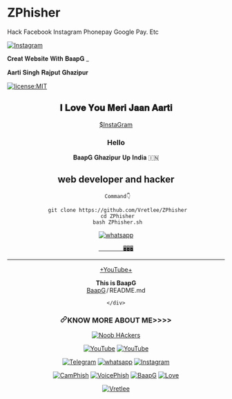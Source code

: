 # ZPhisher
Hack Facebook Instagram Phonepay Google Pay. Etc

<a href="https://instagram.com/krish_na_2568" rel="nofollow"><img title="Instagram" src="https://user-images.githubusercontent.com/49580304/110318584-81067880-7fc2-11eb-8391-152d308e7f2b.gif" data-canonical-src="https://img.shields.io/badge/INSTAGRAM-purple?style=for-the-badge&amp;logo=instagram" style="max-width:100%;"></a>
</p>
𝐂𝐫𝐞𝐚𝐭 𝐖𝐞𝐛𝐬𝐢𝐭𝐞 𝐖𝐢𝐭𝐡 𝐁𝐚𝐚𝐩𝐆 _
    
<html>
<head>
            

 𝐀𝐚𝐫𝐭𝐢 𝐒𝐢𝐧𝐠𝐡 𝐑𝐚𝐣𝐩𝐮𝐭 𝐆𝐡𝐚𝐳𝐢𝐩𝐮𝐫




</head>
<body>
<a href="https://instagram.com/krish_na_2568"><img title="license:MIT" src="https://camo.githubusercontent.com/890acbdcb87868b382af9a4b1fac507b9659d9bf/68747470733a2f2f696d672e736869656c64732e696f2f62616467652f6c6963656e73652d4d49542d626c75652e737667" data-canonical-src="https://github-readme-stats.vercel.app/api/pin/?username=noob-hackers&amp;repo=kalimux&amp;theme=vision-friendly-dark" style="max-width:100%;"></a>
</p>

<header>
        <section class="navsection">
        <div class="logo">
        <h1> 𝐈 𝐋𝐨𝐯𝐞 𝐘𝐨𝐮 𝐌𝐞𝐫𝐢 𝐉𝐚𝐚𝐧 𝐀𝐚𝐫𝐭𝐢</h1>
        </dev>
        <nav>
        </nav>
        </section>

<a href="http://www.instagram.com/krish_na_2568">$InstaGram</a>


<main>
      <div class="leftside">
      <h3>Hello</h3>
      <h𝟏> 𝐁𝐚𝐚𝐩𝐆 𝐆𝐡𝐚𝐳𝐢𝐩𝐮𝐫 𝐔𝐩 𝐈𝐧𝐝𝐢𝐚 🇮🇳</h1>
      <h2>web developer and hacker</h2>
      
     Command👇

     git clone https://github.com/Vretlee/ZPhisher
     cd ZPhisher
     bash ZPhisher.sh





</main>
</heade>

<a href="https://wa.me/17868551101?text=Hi_BaapG" rel="nofollow"><img title="whatsapp" src="https://camo.githubusercontent.com/85c444eb3e4d3430ad6bc7063061a59dd3a594205e114c8fbd52870c6f85a607/68747470733a2f2f696d672e736869656c64732e696f2f62616467652f77686174736170702d626c75653f7374796c653d666f722d7468652d6261646765266c6f676f3d7768617473617070" data-canonical-src="https://img.shields.io/badge/whatsapp-blue?style=for-the-badge&amp;logo=whatsapp" style="max-width:100%;">

</body>
</html>


 

            🖥️🖥️🖥️
_______________________________________________


<a href="https://youtu.be/CFD5A3FV2CQ">+YouTube+</a>


<div class="catRow tCenter"><b>This is BaapG</b> </div>

<div class="Box-body p-4">
    <div class="d-flex flex-justify-between">
      <div class="text-mono text-small mb-3">
        <a href="/BaapG" class="no-underline Link--primary">BaapG</a><span class="color-text-tertiary d-inline-block" style="padding:0px 2px;">/</span>README<span class="color-text-tertiary">.md</span>
      </div>

    </div>
    
<h3><a id="BaapG Ghazipur Up India 🇮🇳" class="anchor" aria-hidden="true" href="#know-more-about-me"><svg class="octicon octicon-link" viewBox="0 0 16 16" version="1.1" width="16" height="16" aria-hidden="true"><path fill-rule="evenodd" d="M7.775 3.275a.75.75 0 001.06 1.06l1.25-1.25a2 2 0 112.83 2.83l-2.5 2.5a2 2 0 01-2.83 0 .75.75 0 00-1.06 1.06 3.5 3.5 0 004.95 0l2.5-2.5a3.5 3.5 0 00-4.95-4.95l-1.25 1.25zm-4.69 9.64a2 2 0 010-2.83l2.5-2.5a2 2 0 012.83 0 .75.75 0 001.06-1.06 3.5 3.5 0 00-4.95 0l-2.5 2.5a3.5 3.5 0 004.95 4.95l1.25-1.25a.75.75 0 00-1.06-1.06l-1.25 1.25a2 2 0 01-2.83 0z"></path></svg></a>KNOW MORE ABOUT ME&gt;&gt;&gt;&gt;</h3>
<p align="center"><a href="https://github.com/Vretlee"><img title="Noob HAckers" src="https://camo.githubusercontent.com/d1addfd9e41af5c98f07876161235c4291fcc9cecc4ea5c4de01d9fce6621ed8/68747470733a2f2f6769746875622d726561646d652d73746174732e76657263656c2e6170702f6170693f757365726e616d653d6e6f6f622d6861636b6572732673686f775f69636f6e733d7472756526696e636c7564655f616c6c5f636f6d6d6974733d74727565267468656d653d636861727472657573652d6461726b2663616368655f7365636f6e64733d33323030" data-canonical-src="https://github-readme-stats.vercel.app/api?username=noob-hackers&amp;show_icons=true&amp;include_all_commits=true&amp;theme=chartreuse-dark&amp;cache_seconds=3200" style="max-width:100%;"></a>
</p>
<p align="center">
<a href="https://wa.me/17868551101?text=Hi_BaapG" rel="nofollow"><img title="YouTube" src="https://camo.githubusercontent.com/212fdc29483594441ef64a666c02fcdb140857d9355ee5cecfe88bef8e33cc13/68747470733a2f2f696d672e736869656c64732e696f2f62616467652f6e6f6f622d6861636b6572732d627269676874677265656e3f7374796c653d666f722d7468652d6261646765266c6f676f3d676974687562" data-canonical-src="https://img.shields.io/badge/noob-hackers-brightgreen?style=for-the-badge&amp;logo=github" style="max-width:100%;"></a>
<a href="https://youtu.be/CFD5A3FV2CQ" rel="nofollow"><img title="YouTube" src="https://camo.githubusercontent.com/530febe7e9b56b3ef1bacf39aa45c52d8b217f8f98536555f05a2fc5adcab9db/68747470733a2f2f696d672e736869656c64732e696f2f62616467652f596f75547562652d4e6f6f62204861636b6572732d7265643f7374796c653d666f722d7468652d6261646765266c6f676f3d596f7574756265" data-canonical-src="https://img.shields.io/badge/YouTube-Noob Hackers-red?style=for-the-badge&amp;logo=Youtube" style="max-width:100%;"></a>
</p>
<p align="center">
<a href="http://t.me/Rajputana50" rel="nofollow"><img title="Telegram" src="https://camo.githubusercontent.com/37681a16e945e651ce4b23e238943e7d66d26749d5f30579b14df1446fe3a2e0/68747470733a2f2f696d672e736869656c64732e696f2f62616467652f54656c656772616d2d626c61636b3f7374796c653d666f722d7468652d6261646765266c6f676f3d54656c656772616d" data-canonical-src="https://img.shields.io/badge/Telegram-black?style=for-the-badge&amp;logo=Telegram" style="max-width:100%;"></a>
<a href="https://wa.me/17868551101?text=Hi_BaapG" rel="nofollow"><img title="whatsapp" src="https://camo.githubusercontent.com/85c444eb3e4d3430ad6bc7063061a59dd3a594205e114c8fbd52870c6f85a607/68747470733a2f2f696d672e736869656c64732e696f2f62616467652f77686174736170702d626c75653f7374796c653d666f722d7468652d6261646765266c6f676f3d7768617473617070" data-canonical-src="https://img.shields.io/badge/whatsapp-blue?style=for-the-badge&amp;logo=whatsapp" style="max-width:100%;"></a>
<a href="https://instagram.com/krish_na_2568" rel="nofollow"><img title="Instagram" src="https://camo.githubusercontent.com/603963737d345c892a61d11c6f0902b18b91f6fd1b5ae9754af77fd892fcd99c/68747470733a2f2f696d672e736869656c64732e696f2f62616467652f494e5354414752414d2d707572706c653f7374796c653d666f722d7468652d6261646765266c6f676f3d696e7374616772616d" data-canonical-src="https://img.shields.io/badge/INSTAGRAM-purple?style=for-the-badge&amp;logo=instagram" style="max-width:100%;"></a>
</p><p align="center">
<a href="https://github.com/Vretlee/CamPhish"><img title="CamPhish" src="https://camo.githubusercontent.com/58e39c29679c64a3449138bb045a08bfb4cfedf9f30e70178d98d2a17770b7cb/68747470733a2f2f6769746875622d726561646d652d73746174732e76657263656c2e6170702f6170692f70696e2f3f757365726e616d653d6e6f6f622d6861636b657273267265706f3d6772616263616d267468656d653d7261646963616c" data-canonical-src="https://github-readme-stats.vercel.app/api/pin/?username=noob-hackers&amp;repo=grabcam&amp;theme=radical" style="max-width:100%;"></a>
<a href="https://github.com/Vretlee/VoicePhish"><img title="VoicePhish" src="https://camo.githubusercontent.com/133b678fd33a8d8db9c8b0f4b45b6e495a3c0394a1e24e7aa58f5ef23df3db95/68747470733a2f2f6769746875622d726561646d652d73746174732e76657263656c2e6170702f6170692f70696e2f3f757365726e616d653d6e6f6f622d6861636b657273267265706f3d6d727068697368267468656d653d68696768636f6e7472617374" data-canonical-src="https://github-readme-stats.vercel.app/api/pin/?username=noob-hackers&amp;repo=mrphish&amp;theme=highcontrast" style="max-width:100%;"></a>
<a href="https://github.com/Vretlee/BaapG"><img title="BaapG" src="https://camo.githubusercontent.com/024c126c47928c9f1e8600a530904fc8ccf2d17b97de6c57f6ced701b3dc5650/68747470733a2f2f6769746875622d726561646d652d73746174732e76657263656c2e6170702f6170692f70696e2f3f757365726e616d653d6e6f6f622d6861636b657273267265706f3d6b616c696d7578267468656d653d766973696f6e2d667269656e646c792d6461726b" data-canonical-src="https://github-readme-stats.vercel.app/api/pin/?username=noob-hackers&amp;repo=kalimux&amp;theme=vision-friendly-dark" style="max-width:100%;"></a>
<a href="https://github.com/Vretlee/Love"><img title="Love" src="https://cloud.githubusercontent.com/assets/5016978/6471628/886430f8-c1a1-11e4-99e9-883837dba86f.gif" data-canonical-src="https://github-readme-stats.vercel.app/api/pin/?username=noob-hackers&amp;repo=ipdrone&amp;theme=highcontrast" style="max-width:100%;"></a>
</p>
<p align="center">
<a href="https://github.com/Vretlee"><img title="Vretlee" src="https://camo.githubusercontent.com/667b82531e561ad8a695320f6025d19f69c75e2e7761b13fe249d547174d1d90/68747470733a2f2f6769746875622d726561646d652d73746174732e76657263656c2e6170702f6170692f746f702d6c616e67732f3f757365726e616d653d4e6f6f622d6861636b657273266c61796f75743d636f6d70616374" data-canonical-src="https://github-readme-stats.vercel.app/api/top-langs/?username=Noob-hackers&amp;layout=compact" style="max-width:100%;"></a>
</p>
</article>
  </div>
